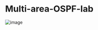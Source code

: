 # Multi-area-OSPF-lab

![image](https://github.com/user-attachments/assets/781c1c09-f3d7-4c30-9606-fced98cf5af8)
